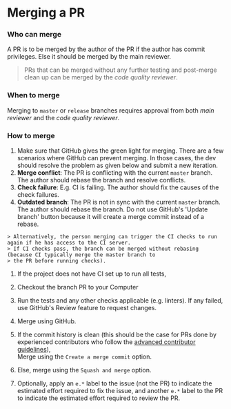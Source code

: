 # Merging a PR

### Who can merge 

A PR is to be merged by the author of the PR if the author has commit privileges. 
Else it should be merged by the main reviewer.
  
  > PRs that can be merged without any further testing and post-merge clean up can be merged by the 
  > _code quality reviewer_.

### When to merge

Merging to `master` or `release` branches requires approval from both _main reviewer_ and the _code quality reviewer_. 

### How to merge

1. Make sure that GitHub gives the green light for merging.
  There are a few scenarios where GitHub can prevent merging. In those cases, the dev should resolve the
  problem as given below and submit a new iteration.
  1. **Merge conflict**: The PR is conflicting with the current `master` branch. The author should rebase the branch
    and resolve conflicts.
  1. **Check failure**: E.g. CI is failing. The author should fix the causes of the check failures.
  1. **Outdated branch**: The PR is not in sync with the current `master` branch. The author should rebase the branch.
    Do not use GitHub's 'Update branch' button because it will create a merge commit instead of a rebase.
    
    > Alternatively, the person merging can trigger the CI checks to run again if he has access to the CI server. 
    > If CI checks pass, the branch can be merged without rebasing (because CI typically merge the master branch to
    > the PR before running checks).
    
1. If the project does not have CI set up to run all tests, 
  1. Checkout the branch PR to your Computer
  1. Run the tests and any other checks applicable (e.g. linters). 
     If any failed, use GitHub's Review feature to request changes. 

1. Merge using GitHub. 
  1. If the commit history is clean (this should be the case for PRs done by experienced contributors who follow 
     the [advanced contributor guidelines](docs/AdvancedContributorGuidelines.md)), <br>
     Merge using the `Create a merge commit` option.
  1. Else, merge using the `Squash and merge` option.
  
1. Optionally, apply an `e.*` label to the issue (not the PR) to indicate 
  the estimated effort required to fix the issue, and another `e.*` label to the PR
  to indicate the estimated effort required to review the PR.
